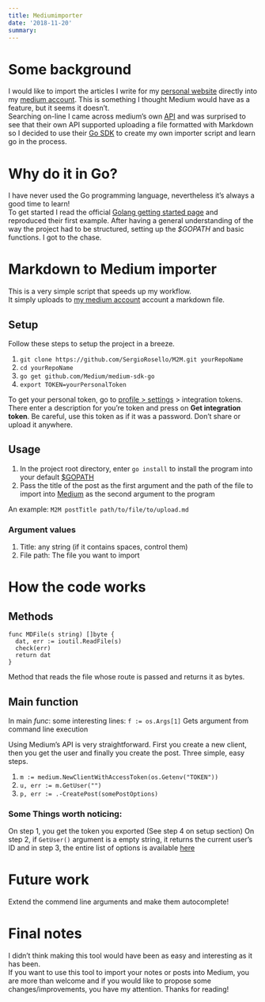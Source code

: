 ```yaml
---
title: Mediumimporter
date: '2018-11-20'
summary: 
---
```


Some background
===============

I would like to import the articles I write for my [personal website](http://www.sergiorosello.com) directly into my [medium account](https://medium.com/@SergioRM). This is something I thought Medium would have as a feature, but it seems it doesn’t.  
Searching on-line I came across medium’s own [API](https://github.com/Medium/medium-api-docs) and was surprised to see that their own API supported uploading a file formatted with Markdown so I decided to use their [Go SDK](https://github.com/Medium/medium-sdk-go) to create my own importer script and learn go in the process.

Why do it in Go?
================

I have never used the Go programming language, nevertheless it’s always a good time to learn!  
To get started I read the official [Golang getting started page](https://golang.org/doc/code.html) and reproduced their first example. After having a general understanding of the way the project had to be structured, setting up the _$GOPATH_ and basic functions. I got to the chase.

Markdown to Medium importer
===========================

This is a very simple script that speeds up my workflow.  
It simply uploads to [my medium account](https://medium.com/@SergioRM) account a markdown file.

Setup
-----

Follow these steps to setup the project in a breeze.

1.  `git clone https://github.com/SergioRosello/M2M.git yourRepoName`
2.  `cd yourRepoName`
3.  `go get github.com/Medium/medium-sdk-go`
4.  `export TOKEN=yourPersonalToken`

To get your personal token, go to [profile > settings](https://medium.com/me/settings) > integration tokens. There enter a description for you’re token and press on **Get integration token**. Be careful, use this token as if it was a password. Don’t share or upload it anywhere.

Usage
-----

1.  In the project root directory, enter `go install` to install the program into your default [$GOPATH](https://golang.org/doc/code.html#GOPATH)
2.  Pass the title of the post as the first argument and the path of the file to import into [Medium](https://medium.com/) as the second argument to the program

An example: `M2M postTitle path/to/file/to/upload.md`

### Argument values

1.  Title: any string (if it contains spaces, control them)
2.  File path: The file you want to import

How the code works
==================

Methods
-------

    func MDFile(s string) []byte {
      dat, err := ioutil.ReadFile(s)
      check(err)
      return dat
    }
    

Method that reads the file whose route is passed and returns it as bytes.

Main function
-------------

In main _func_: some interesting lines: `f := os.Args[1]` Gets argument from command line execution

Using Medium’s API is very straightforward. First you create a new client, then you get the user and finally you create the post. Three simple, easy steps.

1.  `m := medium.NewClientWithAccessToken(os.Getenv("TOKEN"))`
2.  `u, err := m.GetUser("")`
3.  `p, err := .-CreatePost(somePostOptions)`

### Some Things worth noticing:

On step 1, you get the token you exported (See step 4 on setup section) On step 2, if `GetUser()` argument is a empty string, it returns the current user’s ID and in step 3, the entire list of options is available [here](https://github.com/Medium/medium-api-docs#33-posts)

Future work
===========

Extend the commend line arguments and make them autocomplete!

Final notes
===========

I didn’t think making this tool would have been as easy and interesting as it has been.  
If you want to use this tool to import your notes or posts into Medium, you are more than welcome and if you would like to propose some changes/improvements, you have my attention. Thanks for reading!
